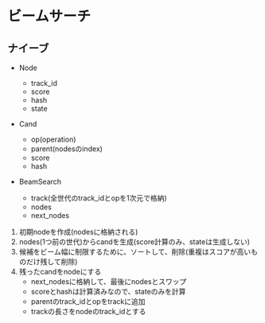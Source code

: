 # ビームサーチ

## ナイーブ

- Node
    - track_id
    - score
    - hash
    - state

- Cand
    - op(operation)
    - parent(nodesのindex)
    - score
    - hash

- BeamSearch
    - track(全世代のtrack_idとopを1次元で格納)
    - nodes
    - next_nodes

1. 初期nodeを作成(nodesに格納される)
2. nodes(1つ前の世代)からcandを生成(score計算のみ、stateは生成しない)
3. 候補をビーム幅に制限するために、ソートして、削除(重複はスコアが高いものだけ残して削除)
4. 残ったcandをnodeにする
    - next_nodesに格納して、最後にnodesとスワップ
    - scoreとhashは計算済みなので、stateのみを計算
    - parentのtrack_idとopをtrackに追加
    - trackの長さをnodeのtrack_idとする